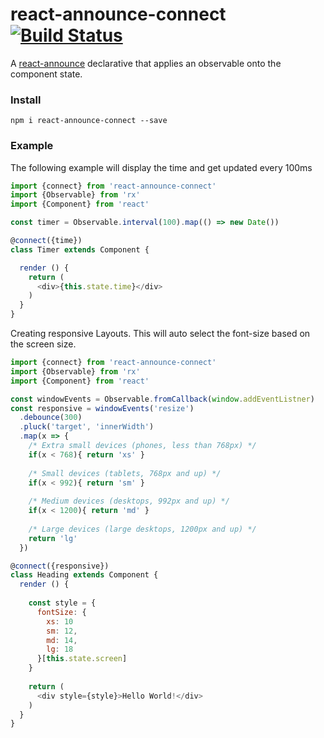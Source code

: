 # react-announce-connect [![Build Status](https://travis-ci.org/tusharmath/react-announce-connect.svg?branch=master)](https://travis-ci.org/tusharmath/react-announce-connect)

A [react-announce](https://github.com/tusharmath/react-announce) declarative that applies an observable onto the component state.

### Install

```
npm i react-announce-connect --save
```

### Example
The following example will display the time and get updated every 100ms 

```javascript
import {connect} from 'react-announce-connect'
import {Observable} from 'rx'
import {Component} from 'react'

const timer = Observable.interval(100).map(() => new Date())

@connect({time})
class Timer extends Component {

  render () {
    return (
      <div>{this.state.time}</div>
    )
  }
}

```
Creating responsive Layouts. This will auto select the font-size based on the screen size.

```javascript
import {connect} from 'react-announce-connect'
import {Observable} from 'rx'
import {Component} from 'react'

const windowEvents = Observable.fromCallback(window.addEventListner)
const responsive = windowEvents('resize')
  .debounce(300)
  .pluck('target', 'innerWidth')
  .map(x => {
    /* Extra small devices (phones, less than 768px) */
    if(x < 768){ return 'xs' }
    
    /* Small devices (tablets, 768px and up) */
    if(x < 992){ return 'sm' }
    
    /* Medium devices (desktops, 992px and up) */
    if(x < 1200){ return 'md' }
    
    /* Large devices (large desktops, 1200px and up) */
    return 'lg'
  })

@connect({responsive})
class Heading extends Component {
  render () {
    
    const style = {
      fontSize: {
        xs: 10
        sm: 12,
        md: 14,
        lg: 18
      }[this.state.screen]
    }
  
    return (
      <div style={style}>Hello World!</div>
    )
  }
}

```

